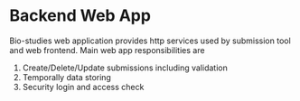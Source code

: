 # Backend Web App
Bio-studies web application provides http services used by submission tool and web frontend. Main web app responsibilities are

1. Create/Delete/Update submissions including validation
1. Temporally data storing
1. Security login and access check

